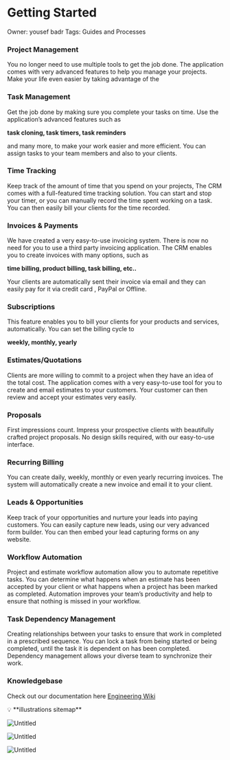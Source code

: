 # Getting Started

Owner: yousef badr
Tags: Guides and Processes

### Project Management

You no longer need to use multiple tools to get the job done. The application comes with very advanced features to help you manage your projects. Make your life even easier by taking advantage of the

### Task Management

Get the job done by making sure you complete your tasks on time. Use the application’s advanced features such as

**task cloning, task timers, task reminders**

and many more, to make your work easier and more efficient. You can assign tasks to your team members and also to your clients.

### Time Tracking

Keep track of the amount of time that you spend on your projects, The CRM comes with a full-featured time tracking solution. You can start and stop your timer, or you can manually record the time spent working on a task. You can then easily bill your clients for the time recorded.

### Invoices & Payments

We have created a very easy-to-use invoicing system. There is now no need for you to use a third party invoicing application. The CRM enables you to create invoices with many options, such as

**time billing, product billing, task billing, etc..**

Your clients are automatically sent their invoice via email and they can easily pay for it via credit card , PayPal or Offline.

### Subscriptions

This feature enables you to bill your clients for your products and services, automatically. You can set the billing cycle to

**weekly, monthly, yearly**

### Estimates/Quotations

Clients are more willing to commit to a project when they have an idea of the total cost. The application comes with a very easy-to-use tool for you to create and email estimates to your customers. Your customer can then review and accept your estimates very easily.

### Proposals

First impressions count. Impress your prospective clients with beautifully crafted project proposals. No design skills required, with our easy-to-use interface.

### Recurring Billing

You can create daily, weekly, monthly or even yearly recurring invoices. The system will automatically create a new invoice and email it to your client.

### Leads & Opportunities

Keep track of your opportunities and nurture your leads into paying customers. You can easily capture new leads, using our very advanced form builder. You can then embed your lead capturing forms on any website.

### Workflow Automation

Project and estimate workflow automation allow you to automate repetitive tasks. You can determine what happens when an estimate has been accepted by your client or what happens when a project has been marked as completed. Automation improves your team’s productivity and help to ensure that nothing is missed in your workflow.

### Task Dependency Management

Creating relationships between your tasks to ensure that work in completed in a prescribed sequence. You can lock a task from being started or being completed, until the task it is dependent on has been completed. Dependency management allows your diverse team to synchronize their work.

### Knowledgebase

Check out our documentation here [Engineering Wiki](../CRM%2040c06b5059ab4f649af5a952f0b6fd8d.md) 

<aside>
💡 **illustrations sitemap**

</aside>

![Untitled](Getting%20Started%20092e984534f541b8a08f8ec9fd2b5081/Untitled.png)

![Untitled](Getting%20Started%20092e984534f541b8a08f8ec9fd2b5081/Untitled%201.png)

![Untitled](Getting%20Started%20092e984534f541b8a08f8ec9fd2b5081/Untitled%202.png)
